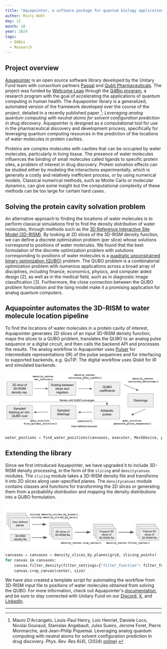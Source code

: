 ```yaml
---
title: "Aquapointer, a software package for quantum biology applications" 
author: Misty Wahl
day: 11
month: 10
year: 2024
tags: 
  - Q4Bio
  - Research
---
```


## Project overview

[Aquapointer](https://github.com/unitaryfund/aquapointer) is an open source software library developed by the Unitary Fund team with consortium partners [Pasqal](https://www.pasqal.com/) and [Qubit Pharmaceuticals](https://www.qubit-pharmaceuticals.com/).
The project was funded by [Wellcome Leap](https://wellcomeleap.org/) through the [Q4Bio program](https://wellcomeleap.org/q4bio/), a research program with the goal of accelerating the applications of quantum computing in human health. 
The Aquapointer library is a generalized, automated version of the framework developed over the course of the project, detailed in a recently published paper [^1]: _Leveraging analog quantum computing with neutral atoms for solvent configuration prediction in drug discovery_.
Aquapointer is designed as a computational tool for use in the pharmaceutical discovery and development process, specifically for leveraging quantum computing resources in the prediction of the locations of water molecules in protein cavities.

Proteins are complex molecules with cavities that can be occupied by water molecules, particularly in living tissue.
The presence of water molecules influences the binding of small molecules called ligands to specific protein sites, a problem of interest in drug discovery.
Protein solvation effects can be studied either by modeling the interactions experimentally, which is generally a costly and relatively inefficient process, or by using numerical models.
Classical numerical methods, such as Monte Carlo or molecular dynamics, can give some insight but the computational complexity of these methods can be too large for certain hard cases. 

## Solving the protein cavity solvation problem

An alternative approach to finding the locations of water molecules is to perform classical simulations first to find the density distribution of water molecules, through methods such as the [3D Reference Interactive Site Model (3D-RISM)](https://pubmed.ncbi.nlm.nih.gov/23675899/). 
By looking at 2D slices of the 3D-RISM density function, we can define a discrete optimization problem (per slice) whose solutions correspond to positions of water molecules.
We found that the best formulation of the discrete optimization problem with solutions corresponding to positions of water molecules is a [quadratic unconstrained binary optimization (QUBO)](https://en.wikipedia.org/wiki/Quadratic_unconstrained_binary_optimization) problem.
The QUBO problem is a combinatorial optimization problem with numerous applications across a broad array of disciplines, including finance, economics, physics, and computer aided design [2], as well as in the medical field, such as in diagnostic image classification [3].
Furthermore, the close connection between the QUBO problem formulation and the Ising model make it a promising application for analog quantum computers.

## Aquapointer automates the 3D-RISM to water molecule location pipeline

To find the locations of water molecules in a protein cavity of interest, Aquapointer generates 2D slices of an input 3D-RISM density function, maps the slices to a QUBO problem, translates the QUBO to an analog pulse sequence or a digital circuit, and then calls the backend API and processes the results.
The analog workflow in Aquapointer uses [Pulser](https://github.com/pasqal-io/Pulser) for intermediate representations (IR) of the pulse sequences and for interfacing to supported backends, e.g. QuTiP.
The digital workflow uses Qiskit for IR and simulated backends.

![image demonstating the analog workflow in Aquapointer](/images/aquapointer_analogflow.png)

```python
water_postions = find_water_positions(canvases, executor, MockDevice, pulse_settings)
```

## Extending the library

Since we first introduced Aquapointer, we have upgraded it to include 3D-RISM density processing, in the form of the `slicing` and `densitycanvas` modules.
The `slicing` module takes a 3D-RISM density file and transforms it into 2D slices along user-specified planes. 
The `densitycanvas` module contains classes and functions for transforming the 2D slices or generating them from a probability distribution and mapping the density distributions into a QUBO formulation.

![image demonstating the slicing workflow in Aquapointer](/images/aquapointer_slicing.png)

```python
canvases = canvases = density_slices_by_planes(grid, slicing_points)
for canvas in canvases:
    canvas.filter_density(filter_settings={"filter_function": filter_fn, "sigma": sigma})
    canvas.crop_canvas(center, size) 
```

We have also created a template script for automating the workflow from 3D-RISM input file to positions of water molecules obtained from solving the QUBO.
For more information, check out Aquapointer's [documentation](https://aquapointer.readthedocs.io/en/latest/), and be sure to stay connected with Unitary Fund on our [Discord](https://discord.com/invite/JqVGmpkP96), [X](https://twitter.com/unitaryfund), and [LinkedIn](https://www.linkedin.com/company/unitary-fund/).

------------------------------------------------------

[^1]: Mauro D'Arcangelo, Louis-Paul Henry, Loic Henriet, Daniele Loco, Nicolai Gouraud, Stanislas Angebault, Jules Sueiro, Jerome Foret, Pierre Monmarche, and Jean-Philip Piquemal. Leveraging analog quantum computing with neutral atoms for solvent configuration prediction in drug discovery. _Phys. Rev. Res_ 6(4), (2024) [online](https://journals.aps.org/prresearch/pdf/10.1103/PhysRevResearch.6.043020)).
[^2]: Gary Kochenberger, Jin-Kao Hao, Fred Glover, Mark Lewis, Zhipeng Lü, Haibo Wang, and Yang Wang. The unconstrained binary quadratic programming
problem: a survey. J Comb Optim 28, 58–81 (2014) [online](https://leeds-faculty.colorado.edu/glover/454%20-%20xQx%20survey%20article%20as%20published%202014.pdf).
[^3]: Amandine Le Maitre, Mathieu Hatt, Olivier Pradier, Catherine Cheze-le Rest, and Dimitris Visvikis. Impact of the accuracy of automatic tumour functional volume delineation on radiotherapy treatment planning. Phys Med Biol. 2012 Sep 7;57(17), 5381-97.
